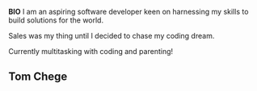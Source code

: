 **BIO**
I am an aspiring software developer keen on harnessing my skills to build solutions for the world.

Sales was my thing until I decided to chase my coding dream.

Currently multitasking with coding and parenting!

## Tom Chege
